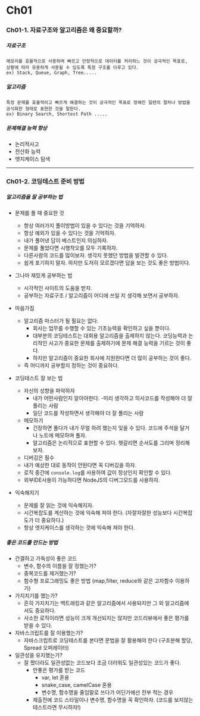 # Ch01
### Ch01-1. 자료구조와 알고리즘은 왜 중요할까?
##### 자료구조
    메모리를 효율적으로 사용하며 빠르고 안정적으로 데이터를 처리하느 것이 궁극적인 목표로, 상황에 따라 유용하게 사용될 수 있도록 특정 구조를 이루고 있다.
    ex) Stack, Queue, Graph, Tree.....
##### 알고리즘
    특정 문제를 효율적이고 빠르게 해결하는 것이 궁극적인 목표로 정해진 일련의 절차나 방법을 공식화한 형태로 표현한 것을 말한다.
    ex) Binary Search, Shortest Path .....
##### 문제해결 능력 향상
- 논리적사고
- 전산화 능력
- 엣지케이스 탐색
***
### Ch01-2. 코딩테스트 준비 방법
##### 알고리즘을 잘 공부하는 법
- 문제를 풀 때 중요한 것
    - 항상 여러가지 풀이방법이  있을 수 있다는 것을 기억하자.
    - 항상 예외가 있을 수 있다는 것을 기억하자.
    - 내가 풀어낸 답이 베스트인지 의심하자.
    - 문제를 풀었다면 시행착오를 모두 기록하자.
    - 다른사람의 코드를 많이보자. 생각지 못했던 방법을 발견할 수 있다.
    - 쉽게 포기하지 말자. 하지만 도저히 모르겠다면 답을 보는 것도 좋은 방법이다.
        
- 그나마 재밌게 공부하는 법
    - 시각적인 사이트의 도움을 받자.
    - 공부하는 자료구조 / 알고리즘이 어디에 쓰일 지 생각해 보면서 공부하자.
- 마음가짐
    - 알고리즘 마스터가 될 필요는 없다.
        - 회사는 업무를 수행할 수 있는 기초능력을 확인하고 싶을 뿐이다.
        - 대부분의 코딩테스트는 대회용 알고리즘을 출제하지 않는다. 코딩능력과 논리적인 사고가 중요한 문제를 출제하기에 문제 해결 능력을 기르는 것이 좋다.
        - 하지만 알고리즘이 중요한 회사에 지원한다면 더 많이 공부하는 것이 좋다.
    - 즉 어디까지 공부할지 정하는 것이 중요하다.
- 코딩테스트 잘 보는 법
    -  자신의 성향을 파악하자
        - 내가 어떤사람인지 알아야한다.
            -미리 생각하고 의사코드를 작성해야 더 잘 풀리는 사람
        - 일단 코드를 작성하면서 생각해야 더 잘 풀리는 사람
    - 메모하기
        - 긴장하면 풀다가 내가 무얼 하려 했는지 잊을 수 있다. 코드에 주석을 달거나 노트에 메모하며 풀자.
        - 알고리즘은 논리적으로 표현할 수 있다. 헷갈리면 순서도를 그리며 정리해보자.
    - 디버깅은 필수
    -   내가 예상한 대로 동작이 안된다면 꼭 디버깅을 하자.
    -   로직 중간에 `console.log`를  사용하여 값이 정상인지 확인할 수 있다.
    -   외부IDE사용이 가능하다면 NodeJS의 디버그모드를 사용하자.
-   익숙해지기
    - 문제를 잘 읽는 것에 익숙해지자.
    - 시간복잡도를 계산하는 것에 익숙해 져야 한다. (자잘자잘한 성능보다 시간복잡도가 더 중요하다.)
    - 항상 엣지케이스를 생각하는 것에 익숙해 져야 한다.
##### 좋은 코드를 만드는 방법
- 간결하고 가독성이 좋은 코드
    - 변수, 함수의 이름을 잘 정했는가?
    - 중복코드를 제거했는가?
    - 함수형 프로그래밍도 좋은 방법 (map,filter, reduce와 같은 고차함수 이용하기)
- 가지치기를 했는가?
    - 흔히 가지치기는 백트래킹과 같은 알고리즘에서 사용돠지만 그 외 알고리즘에서도 중요하다.
    - 사소한 로직이라면 성능이 크게 개선되지는 않지만 코드리뷰에서 좋은 평가를 받을 수 있다.
- 자바스크립트를 잘 이용했는가?
    - 자바스크립트로 코딩테스트를 본다면 문법을 잘 활용해야 한다 (구조분해 할당, Spread 오퍼레이터)
- 일관성을 유지했는가?
    - 잘 짰더라도 일관성없는 코드보다 조금 더러워도 일관성있는 코드가 좋다.
        -  안좋은 평가를 받는 코드
            -  var, let 혼용
            -  snake_case, camelCase 혼용
            -  변수명, 함수명을 줄임말로 쓰다가 어딘가에선 전부 적는 경우
        -  제출전에 코드 스타일이나 변수명, 함수명을 꼭 확인하자. (코드를 보지않는 테스트라면 무시하자!)